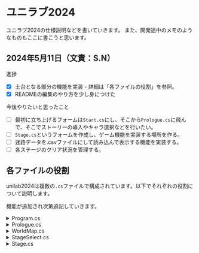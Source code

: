 # ユニラブ2024
ユニラブ2024の仕様説明などを書いていきます。
また、開発途中のメモのようなものもここに書こうと思います。

## 2024年5月11日（文責：S.N）
進捗
- [x] 土台となる部分の機能を実装
        - 詳細は「各ファイルの役割」を参照。
- [x] READMEの編集のやり方を少し身につけた

今後やりたいと思ったこと
- [ ] 最初に立ち上げるフォームは`Start.cs`にし、そこから`Prologue.cs`に飛んで、そこでストーリーの導入やキャラ選択などを行いたい。
- [ ] `Stage.cs`というフォームを作成し、ゲーム機能を実装する場所を作る。
- [ ] 迷路データを.csvファイルにして読み込んで表示する機能を実装する。
- [ ] 各ステージのクリア状況を管理する。

<!-- 以下、若干文法が複雑なので注意。基本的にはS.Nが書きます -->

## 各ファイルの役割
unilab2024は複数の`.cs`ファイルで構成されています。以下でそれぞれの役割について説明します。

機能が追加され次第追記していきます。

<details>

<summary>Program.cs</summary>

### Program.cs

`Program.cs`はこのプログラムの核となるファイルです。（現在は）2つのclassが用意されています。

#### internal static class Program
関数`Main()`が存在します。これはプログラムを実行したときに最初に実行される関数です。以下のコードで`Prologue`フォームを呼び出します。
```csharp
Application.Run(new Prologue());
```

#### public partial class Func
このプログラムで使用する関数は原則ここに書き留めることにしました。関数の役割ごとに`#region`環境でまとめます。以下はその例です。
極力この例に従い、何がどこにあるかわかるようにしてください。
```csharp
#region フォーム呼び出し
public static void CreateForm1(Form currentForm)
{
  //関数の定義
}

public static void CreateForm2(Form currentForm)
{
  //関数の定義
}
#endregion
```

なお、別のフォームから`Func`クラス内の関数を呼び出す際は次のように関数名の前に`Func.`を付けます。
```csharp
Func.CreateForm1(this);
```
</details>

<details>

<summary>Prologue.cs</summary>

### Prologue.cs

（現在は）このプログラムを実行したときに最初に呼び出されるフォームです。Start画面を表示します。現在はボタンをクリックすると`WorldMap.cs`を呼び出すようになっています。

</details>

<details>

<summary>WorldMap.cs</summary>

### WorldMap.cs

ワールド（学年）選択を行うフォームです。ボタンが複数配置されています。
各ボタンを押したときに`StageSelect.cs`のメンバ変数`WorldName`を指定して同フォームを立ち上げます。
ゆくゆくはクリア状況を管理し、ゲームを進めるごとに選択できるワールドを増やす仕様にしたいです。

</details>

<details>

<summary>StageSelect.cs</summary>

### StageSelect.cs

`WorldMap.cs`で何らかのワールド選択をすると立ち上がるフォームです。選択されたワールドによって表示内容を変えるため、classとしての**メンバ変数**を定義しています。
これは別フォームからの変更が効くようになっています。例えば次のような感じです.
```csharp
public class StageSelect : Form
{
        #region 各種メンバ変数の定義
        private string _worldName;  //WorldMapで選択された学年
        
        public string WorldName     //こう書くと別フォームからアクセスできるっぽい。原理はよくわからん
        {
            get { return _worldName; }
            set { _worldName = value; }
            //別フォームからのアクセス例
            //StageSelect form = new StageSelect();
            //form.WorldName = "学年";
        }
        #endregion
}
```


このフォームからは`Stage.cs`、または`WorldMap.cs`に遷移することができます。

</details>

<details>

<summary>Stage.cs</summary>

### Stage.cs

このフォームにゲーム機能本体を実装します。

</details>
